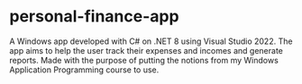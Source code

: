 # personal-finance-app
A Windows app developed with C# on .NET 8 using Visual Studio 2022. The app aims to help the user track their expenses and incomes and generate reports. Made with the purpose of putting the notions from my Windows Application Programming course to use.
